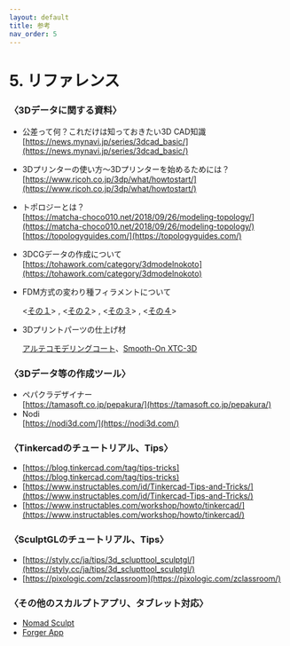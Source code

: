 ```yaml
---
layout: default
title: 参考
nav_order: 5
---
```


# **5.  リファレンス**

### 〈3Dデータに関する資料〉



*   公差って何？これだけは知っておきたい3D CAD知識 \
[https://news.mynavi.jp/series/3dcad_basic/](https://news.mynavi.jp/series/3dcad_basic/)
*   3Dプリンターの使い方～3Dプリンターを始めるためには？ \
[https://www.ricoh.co.jp/3dp/what/howtostart/](https://www.ricoh.co.jp/3dp/what/howtostart/)
*   トポロジーとは？ \
[https://matcha-choco010.net/2018/09/26/modeling-topology/](https://matcha-choco010.net/2018/09/26/modeling-topology/) \
[https://topologyguides.com/](https://topologyguides.com/)
*   3DCGデータの作成について \
[https://tohawork.com/category/3dmodelnokoto](https://tohawork.com/category/3dmodelnokoto)
*   FDM方式の変わり種フィラメントについて

    &lt;[その１](http://fablabsendai-flat.com/2016/04/24/sp-filaments-cats/)> , &lt;[その２](http://fablabsendai-flat.com/2017/07/08/sp-filaments-cats2/)> , &lt;[その３](http://fablabsendai-flat.com/2018/02/09/sp-filaments-cats3/)> , &lt;[その４](http://fablabsendai-flat.com/2018/06/19/sp-filaments-cats4/)>

*   3Dプリントパーツの仕上げ材

    [アルテコモデリングコート](https://www.alteco.co.jp/products/pro/#pro05)、[Smooth-On XTC-3D](https://www.amazon.co.jp/dp/B00PFXK4JY)


### 〈3Dデータ等の作成ツール〉



*   ペパクラデザイナー \
[https://tamasoft.co.jp/pepakura/](https://tamasoft.co.jp/pepakura/)
*   Nodi \
[https://nodi3d.com/](https://nodi3d.com/)

### 〈Tinkercadのチュートリアル、Tips〉



*   [https://blog.tinkercad.com/tag/tips-tricks](https://blog.tinkercad.com/tag/tips-tricks)
*   [https://www.instructables.com/id/Tinkercad-Tips-and-Tricks/](https://www.instructables.com/id/Tinkercad-Tips-and-Tricks/)
*   [https://www.instructables.com/workshop/howto/tinkercad/](https://www.instructables.com/workshop/howto/tinkercad/)

### 〈SculptGLのチュートリアル、Tips〉

*   [https://styly.cc/ja/tips/3d_sclupttool_sculptgl/](https://styly.cc/ja/tips/3d_sclupttool_sculptgl/)
*   [https://pixologic.com/zclassroom](https://pixologic.com/zclassroom/)

### 〈その他のスカルプトアプリ、タブレット対応〉
* [Nomad Sculpt](https://nomadsculpt.com/)
* [Forger App](https://forger.app/)
